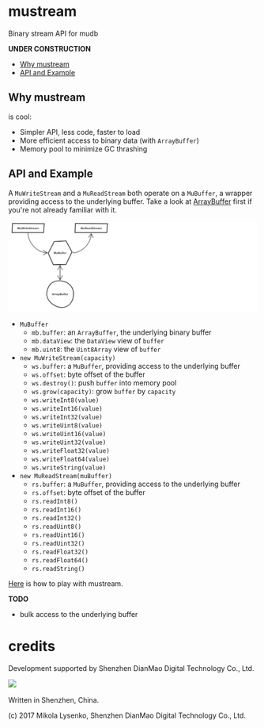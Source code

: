 # mustream

Binary stream API for mudb

**UNDER CONSTRUCTION**

- [Why mustream](#why-mustream)
- [API and Example](#api-and-example)

## Why mustream
is cool:

- Simpler API, less code, faster to load
- More efficient access to binary data (with `ArrayBuffer`)
- Memory pool to minimize GC thrashing

## API and Example

A `MuWriteStream` and a `MuReadStream` both operate on a `MuBuffer`, a wrapper providing access to the underlying buffer. Take a look at [ArrayBuffer](https://developer.mozilla.org/en-US/docs/Web/JavaScript/Reference/Global_Objects/ArrayBuffer) first if you're not already familiar with it.

![mustream](../img/mustream.png)

- `MuBuffer`
    - `mb.buffer`: an `ArrayBuffer`, the underlying binary buffer
    - `mb.dataView`: the `DataView` view of `buffer`
    - `mb.uint8`: the `Uint8Array` view of `buffer`
- `new MuWriteStream(capacity)`
    - `ws.buffer`: a `MuBuffer`, providing access to the underlying buffer
    - `ws.offset`: byte offset of the buffer
    - `ws.destroy()`: push `buffer` into memory pool
    - `ws.grow(capacity)`: grow `buffer` by `capacity`
    - `ws.writeInt8(value)`
    - `ws.writeInt16(value)`
    - `ws.writeInt32(value)`
    - `ws.writeUint8(value)`
    - `ws.writeUint16(value)`
    - `ws.writeUint32(value)`
    - `ws.writeFloat32(value)`
    - `ws.writeFloat64(value)`
    - `ws.writeString(value)`
- `new MuReadStream(muBuffer)`
    - `rs.buffer`: a `MuBuffer`, providing access to the underlying buffer
    - `rs.offset`: byte offset of the buffer
    - `rs.readInt8()`
    - `rs.readInt16()`
    - `rs.readInt32()`
    - `rs.readUint8()`
    - `rs.readUint16()`
    - `rs.readUint32()`
    - `rs.readFloat32()`
    - `rs.readFloat64()`
    - `rs.readString()`

[Here](src/test/write_read.ts) is how to play with mustream.

**TODO**

- bulk access to the underlying buffer

# credits
Development supported by Shenzhen DianMao Digital Technology Co., Ltd.

<img src="https://raw.githubusercontent.com/mikolalysenko/mudb/master/img/logo.png" />

Written in Shenzhen, China.

(c) 2017 Mikola Lysenko, Shenzhen DianMao Digital Technology Co., Ltd.


